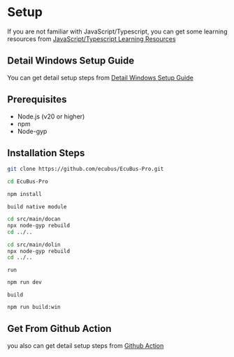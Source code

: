 # Setup


If you are not familiar with JavaScript/Typescript,
you can get some learning resources from [JavaScript/Typescript Learning Resources](./jslearn.md)


## Detail Windows Setup Guide

You can get detail setup steps from [Detail Windows Setup Guide](./detialSetup.md)

## Prerequisites

- Node.js (v20 or higher)
- npm
- Node-gyp

## Installation Steps

```bash
git clone https://github.com/ecubus/EcuBus-Pro.git
```

```bash
cd EcuBus-Pro
```

```bash
npm install
```

`build native module`

```bash
cd src/main/docan
npx node-gyp rebuild
cd ../..

cd src/main/dolin
npx node-gyp rebuild
cd ../..
```

`run`

```bash
npm run dev
```

`build`

```bash
npm run build:win
```

## Get From Github Action

you also can get detail setup steps from [Github Action](https://github.com/ecubus/EcuBus-Pro/tree/master/.github/workflows)

